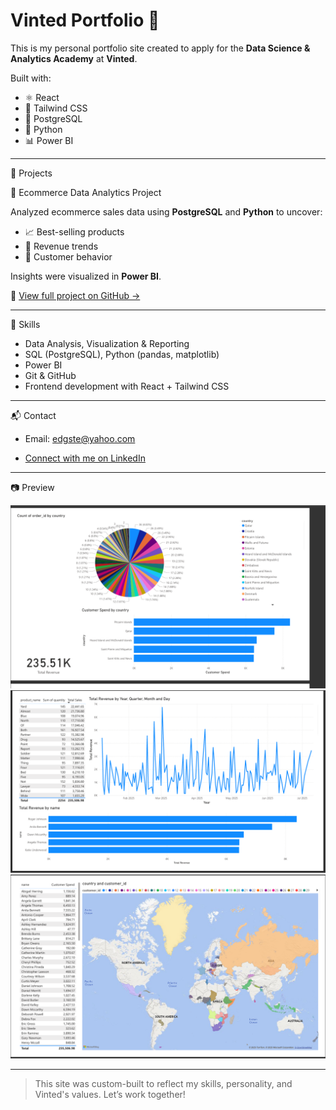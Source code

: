 # Vinted Portfolio 🌿

This is my personal portfolio site created to apply for the **Data Science & Analytics Academy** at **Vinted**.

Built with:
- ⚛️ React
- 🎨 Tailwind CSS
- 🐘 PostgreSQL
- 🐍 Python
- 📊 Power BI

---

🚀 Projects

🛒 Ecommerce Data Analytics Project

Analyzed ecommerce sales data using **PostgreSQL** and **Python** to uncover:

- 📈 Best-selling products  
- 💸 Revenue trends  
- 👥 Customer behavior  

Insights were visualized in **Power BI**.

🔗 [View full project on GitHub →]((https://github.com/Laysiakas/ecommerce-insights-vinted))

---

💼 Skills

- Data Analysis, Visualization & Reporting  
- SQL (PostgreSQL), Python (pandas, matplotlib)  
- Power BI  
- Git & GitHub  
- Frontend development with React + Tailwind CSS

---

📬 Contact

- Email: edgste@yahoo.com
  
- [Connect with me on LinkedIn](https://www.linkedin.com/in/edgaras-steponaitis-146452180)


---

📷 Preview

![Dashboard Page 1](images/sc1.png)
![Dashboard Page 2](images/sc2.png)
![Dashboard Page 3](images/sc3.png)

---

> This site was custom-built to reflect my skills, personality, and Vinted's values. Let’s work together!

